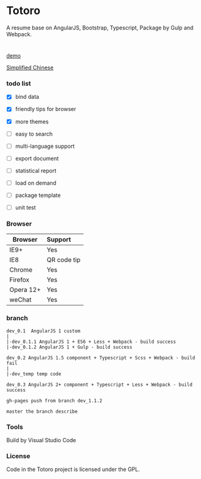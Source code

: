 # Totoro
A resume base on AngularJS, Bootstrap, Typescript, Package by Gulp and Webpack.

#
[demo](https://resume.99diary.com)

[Simplified Chinese](README-CN.md)

### todo list

- [x] bind data

- [x] friendly tips for browser

- [x] more themes

- [ ] easy to search

- [ ] multi-language support

- [ ] export document

- [ ] statistical report

- [ ] load on demand

- [ ] package template 

- [ ] unit test

### Browser

| Browser | Support
| ---- |:-----
| IE9+ | Yes
| IE8 | QR code tip
| Chrome | Yes
| Firefox | Yes
| Opera 12+ | Yes 
| weChat | Yes

### branch

```log
dev_0.1  AngularJS 1 custom
|
|-dev_0.1.1 AngularJS 1 + ES6 + Less + Webpack - build success
|-dev_0.1.2 AngularJS 1 + Gulp - build success

dev_0.2 AngularJS 1.5 component + Typescript + Scss + Webpack - build fail
|
|-dev_temp temp code

dev_0.3 AngularJS 2+ component + Typescript + Less + Webpack - build success

gh-pages push from branch dev_1.1.2

master the branch describe

```

### Tools

Build by Visual Studio Code

### License

Code in the Totoro project is licensed under the GPL.
